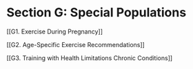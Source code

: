 # Section G: Special Populations

[[G1. Exercise During Pregnancy]]

[[G2. Age-Specific Exercise Recommendations]]

[[G3. Training with Health Limitations  Chronic Conditions]]

